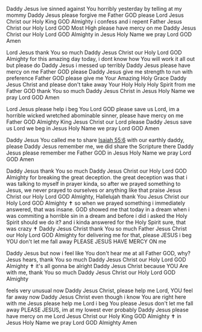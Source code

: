 Daddy Jesus ive sinned against You horribly yesterday by telling at my mommy Daddy Jesus please forgive me Father GOD please Lord Jesus Christ our Holy King GOD Almighty i confess and i repent Father Jesus Christ our Holy Lord GOD Most High please have mercy on me Daddy Jesus Christ our Holy Lord GOD Almighty in Jesus Holy Name we pray Lord GOD Amen

Lord Jesus thank You so much Daddy Jesus Christ our Holy Lord GOD Almighty for this amazing day today, i dont know how You will work it all out but please do Daddy Jesus i messed up terribly Daddy Jesus please have mercy on me Father GOD please Daddy Jesus give me strength to run with preference Father GOD please give me Your Amazing Holy Grace Daddy Jesus Christ and please don't take away Your Holy Holy Holy Spirit from me Father GOD thank You so much Daddy Jesus Christ in Jesus Holy Name we pray Lord GOD Amen

Lord Jesus please help i beg You Lord GOD please save us Lord, im a horrible wicked wretched abominable sinner, please have mercy on me Father GOD Almighty King Jesus Christ our Lord please Daddy Jesus save us Lord we beg in Jesus Holy Name we pray Lord GOD Amen

Daddy Jesus You called me to share [Isaiah 55:6](https://www.bible.com/bible/204/ISA.55.6) with our earthly daddy, please Daddy Jesus remember me, we did share the Scripture there Daddy Jesus please remember me Father GOD in Jesus Holy Name we pray Lord GOD Amen

Daddy Jesus thank You so much Daddy Jesus Christ our Holy Lord GOD Almighty for breaking the great deception. the great deception was that i was talking to myself in prayer kinda, so after we prayed something to Jesus, we never prayed to ourselves or anything like that praise Jesus Christ our Holy Lord GOD Almighty, Hallelujah thank You Jesus Christ our Holy Lord GOD Almighty ✝️ so when we prayed something i immediately answered, that was insane. GOD showed me that today in a dream when i was commiting a horrible sin in a dream and before i did i asked the Holy Spirit should we do it? and i kinda answered for the Holy Spirit sure, that was crazy ✝️ Daddy Jesus Christ thank You so much Father Jesus Christ our Holy Lord GOD Almighty for delivering me for that, please JESUS i beg YOU don't let me fall away PLEASE JESUS HAVE MERCY ON me

Daddy Jesus but now i feel like You don't hear me at all Father GOD, why? Jesus hears, thank You so much Daddy Jesus Christ our Holy Lord GOD Almighty ✝️ it's all gonna be alright Daddy Jesus Christ because YOU Are with me, thank You so much Daddy Jesus Christ our Holy Lord GOD Almighty 

feels very unusual now Daddy Jesus Christ, please help me Lord, YOU feel far away now Daddy Jesus Christ even though i know You are right here with me Jesus please help me Lord i beg You please Jesus don't let me fall away PLEASE JESUS, im at my lowest ever probably Daddy Jesus please have mercy on me Lord Jesus Christ our Holy King GOD Almighty ✝️ in Jesus Holy Name we pray Lord GOD Almighty Amen